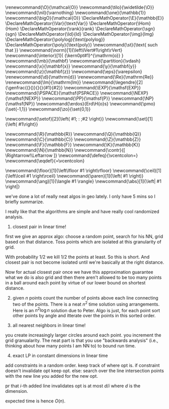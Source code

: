 \renewcommand{\O}{\mathcal{O}}
\newcommand{\tilo}{\widetilde{\O}}
\newcommand{\nil}{\varnothing}
\newcommand{\one}{\mathbb{1}}
\newcommand{\bigO}{\mathcal{O}}
\DeclareMathOperator{\E}{\mathbb{E}}
\DeclareMathOperator{\Var}{\text{Var}}
\DeclareMathOperator{\Hom}{Hom}
\DeclareMathOperator{\rank}{rank}
\DeclareMathOperator{\sgn}{sgn}
\DeclareMathOperator{\Id}{Id}
\DeclareMathOperator{\img}{Img}
\DeclareMathOperator{\polylog}{\text{polylog}}
\DeclareMathOperator{\poly}{\text{poly}}
\newcommand{\st}{\text{ such that }}
\newcommand{\norm}[1]{\left\lVert#1\right\rVert}
\newcommand{\interior}[1]{ {\kern0pt#1}^{\mathrm{o}} }
\newcommand{\mb}{\mathbf}
\newcommand{\partition}{\vdash}
\newcommand{\x}{\mathbf{x}}
\newcommand{\y}{\mathbf{y}}
\newcommand{\z}{\mathbf{z}}
\newcommand{\eps}{\varepsilon}
\renewcommand{\d}{\mathrm{d}}
\renewcommand{\Re}{\mathrm{Re}}
\renewcommand{\Im}{\mathrm{Im}}
\newcommand{\legendre}[2]{\genfrac{(}{)}{}{}{#1}{#2}}
\newcommand{\EXP}{\mathsf{EXP}}
\newcommand{\PSPACE}{\mathsf{PSPACE}}
\newcommand{\NEXP}{\mathsf{NEXP}}
\newcommand{\PP}{\mathsf{P}}
\newcommand{\NP}{\mathsf{NP}}
\newcommand{\erdos}{Erd\H{o}s}
\newcommand{\pmo}{\set{-1,1}}
\newcommand{\zo}{\set{0,1}}


\newcommand{\setof}[2]{\left\{ #1\; : \;#2 \right\}}
\newcommand{\set}[1]{\left\{ #1\right\}}

\newcommand{\R}{\mathbb{R}}
\newcommand{\Q}{\mathbb{Q}}
\newcommand{\C}{\mathbb{C}}
\newcommand{\Z}{\mathbb{Z}}
\newcommand{\F}{\mathbb{F}}
\newcommand{\K}{\mathbb{K}}
\newcommand{\N}{\mathbb{N}}
\newcommand{\contr}{\[ \Rightarrow\!\Leftarrow \]}
\newcommand{\defeq}{\vcentcolon=}
\newcommand{\eqdef}{=\vcentcolon}

\newcommand{\floor}[1]{\left\lfloor #1 \right\rfloor}
\newcommand{\ceil}[1]{\left\lceil #1 \right\rceil}
\newcommand{\paren}[1]{\left( #1 \right)}
\newcommand{\ang}[1]{\langle #1 \rangle}
\newcommand{\abs}[1]{\left| #1 \right|}


we've done a lot of really neat algos in geo lately. 
I only have 5 mins so I briefly summarize.

I really like that the algorithms are simple and have really cool
randomized analysis.

1. closest pair in linear time!

first we give an approx algo:
choose a random point, search for his NN, grid based on that
distance. 
Toss points which are isolated at this granularity of grid.

With probability $1/2$ we kill $1/2$ the points at least.
So this is short. And closest pair is not become isolated until
we're basically at the right distance.

Now for actual closest pair once we have this approximation
guarantee what we do is also grid and then there aren't allowed
to be too many points in a ball around each point by virtue of our lower bound on shortest distance.

2. given $n$ points count the number of points above each line connecting two of the points. 
There is a neat $n^2$ time solution using arrangements. 
Here is an $n^2\log n$ solution due to Peter.
Algo is just, 
for each point sort other points by angle and itterate over the
points in this sorted order.

3. all nearest neighbors in linear time!

you create increasingly larger circles around each point. 
you increment the grid granualarity.
The neat part is that you use "backwards analysis" (i.e.,
thinking about how many points I am NN to) to bound run time.

4. exact LP in constant dimensions in linear time

add constraints in a random order. keep track of where opt is. 
if constraint doesn't invalidate opt keep opt.
else: search over the line intersection points with the new line
you added for the new opt.

pr that $i$-th added line invalidates opt is at most $d/i$ where
$d$ is the dimension.

expected time is hence $O(n)$.

